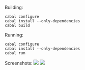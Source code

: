 Building:
```shell
cabal configure
cabal install --only-dependencies
cabal build
```
Running:
```shell
cabal configure
cabal install --only-dependencies
cabal run
```
Screenshots:
![](https://cloud.githubusercontent.com/assets/2439255/12403317/7e641ca0-be33-11e5-8d98-8b2afffe3720.png)
![](https://cloud.githubusercontent.com/assets/2439255/12403413/f6a1c0fa-be33-11e5-8770-41fb4a468b41.png)
